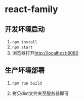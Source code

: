 # react-family

## 开发坏境启动

1. `npm install`
2. `npm start`
3. 浏览器打开[http://localhost:8080](http://localhost:8080)

## 生产坏境部署

1. `npm run build`

2. 拷贝dist文件夹至服务器即可